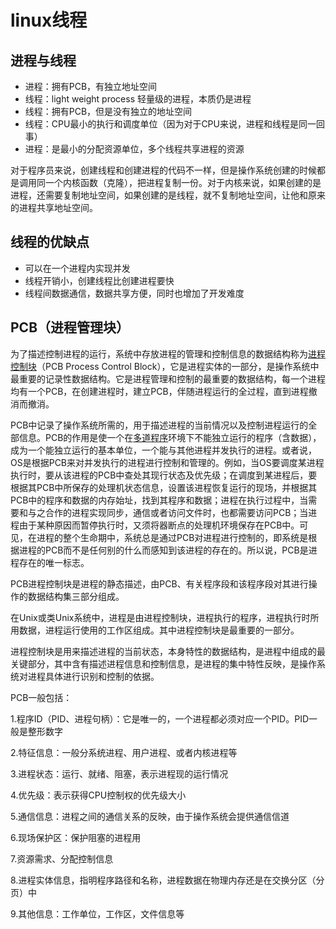 # linux线程

## 进程与线程

- 进程：拥有PCB，有独立地址空间
- 线程：light weight process 轻量级的进程，本质仍是进程
- 线程：拥有PCB，但是没有独立的地址空间
- 线程：CPU最小的执行和调度单位（因为对于CPU来说，进程和线程是同一回事）
- 进程：是最小的分配资源单位，多个线程共享进程的资源

对于程序员来说，创建线程和创建进程的代码不一样，但是操作系统创建的时候都是调用同一个内核函数（克隆），把进程复制一份。对于内核来说，如果创建的是进程，还需要复制地址空间，如果创建的是线程，就不复制地址空间，让他和原来的进程共享地址空间。



## 线程的优缺点

- 可以在一个进程内实现并发
- 线程开销小，创建线程比创建进程要快
- 线程间数据通信，数据共享方便，同时也增加了开发难度



## PCB（进程管理块）

为了描述控制进程的运行，系统中存放进程的管理和控制信息的数据结构称为[进程控制块](https://baike.baidu.com/item/进程控制块/7205297)（PCB Process Control Block），它是进程实体的一部分，是操作系统中最重要的记录性数据结构。它是进程管理和控制的最重要的数据结构，每一个进程均有一个PCB，在创建进程时，建立PCB，伴随进程运行的全过程，直到进程撤消而撤消。

PCB中记录了操作系统所需的，用于描述进程的当前情况以及控制进程运行的全部信息。PCB的作用是使一个在[多道程序](https://baike.baidu.com/item/多道程序)环境下不能独立运行的程序（含数据），成为一个能独立运行的基本单位，一个能与其他进程并发执行的进程。或者说，OS是根据PCB来对并发执行的进程进行控制和管理的。例如，当OS要调度某进程执行时，要从该进程的PCB中查处其现行状态及优先级；在调度到某进程后，要根据其PCB中所保存的处理机状态信息，设置该进程恢复运行的现场，并根据其PCB中的程序和数据的内存始址，找到其程序和数据；进程在执行过程中，当需要和与之合作的进程实现同步，通信或者访问文件时，也都需要访问PCB；当进程由于某种原因而暂停执行时，又须将器断点的处理机环境保存在PCB中。可见，在进程的整个生命期中，系统总是通过PCB对进程进行控制的，即系统是根据进程的PCB而不是任何别的什么而感知到该进程的存在的。所以说，PCB是进程存在的唯一标志。

PCB进程控制块是进程的静态描述，由PCB、有关程序段和该程序段对其进行操作的数据结构集三部分组成。

在Unix或类Unix系统中，进程是由进程控制块，进程执行的程序，进程执行时所用数据，进程运行使用的工作区组成。其中进程控制块是最重要的一部分。

进程控制块是用来描述进程的当前状态，本身特性的数据结构，是进程中组成的最关键部分，其中含有描述进程信息和控制信息，是进程的集中特性反映，是操作系统对进程具体进行识别和控制的依据。

PCB一般包括：

1.程序ID（PID、进程句柄）：它是唯一的，一个进程都必须对应一个PID。PID一般是整形数字

2.特征信息：一般分系统进程、用户进程、或者内核进程等

3.进程状态：运行、就绪、阻塞，表示进程现的运行情况

4.优先级：表示获得CPU控制权的优先级大小

5.通信信息：进程之间的通信关系的反映，由于操作系统会提供通信信道

6.现场保护区：保护阻塞的进程用

7.资源需求、分配控制信息

8.进程实体信息，指明程序路径和名称，进程数据在物理内存还是在交换分区（分页）中

9.其他信息：工作单位，工作区，文件信息等